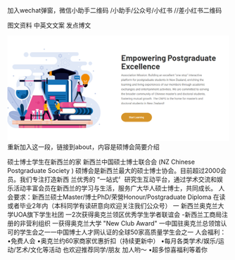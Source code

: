 
加入wechat弹窗，微信小助手二维码
/小助手/公众号/小红书  //差小红书二维码

图文资料
中英文文案
发点博文

![img.png](img.png)
重新加入这一段，链接到about，内容是硕博会简要介绍


硕士博士学生在新西兰的家
新西兰中国硕士博士联合会 (NZ Chinese Postgraduate Society )
硕博会是新西兰最大的硕士博士协会。目前超过2000会员。我们专注打造新西
兰优秀的 “一站式〞研究生互动平台，通过学术交流和娱乐活动丰富会员在新西兰的学习与生活，服务广大华人硕士博士，共同成长。
人会要求：新西兰硕士Master/博士PhD/荣營Honour/Postgraduate Diploma
在读或者毕业2年内（本科同学有读研意向欢迎关注我们公众号）
一 新西兰奥克兰大学UOA旗下学生社团
一2次获得奥克兰领区优秀学生学者联谊会
-新西兰工商局注册的非营利组织
一获得奥克兰大学 "New Club Award"
一中国驻奥克兰总领馆认可的学生会之一一中国博士人才网认证的全球50家高质量学生会之一
人会福利：
•免费人会
•奥克兰约60家商家优惠折扣（持续更新中）
•每月各类学术/娱乐/运动/艺术/文化等活动
也欢迎推荐同学/朋友
加人哟～
•超多惊喜福利等着你
